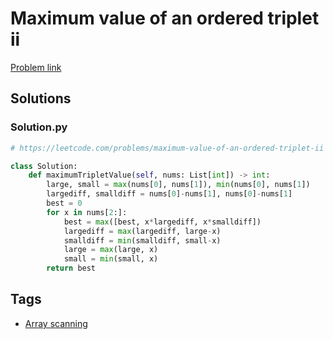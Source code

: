 # Maximum value of an ordered triplet ii

[Problem link](https://leetcode.com/problems/maximum-value-of-an-ordered-triplet-ii)

## Solutions


### Solution.py
```py
# https://leetcode.com/problems/maximum-value-of-an-ordered-triplet-ii

class Solution:
    def maximumTripletValue(self, nums: List[int]) -> int:
        large, small = max(nums[0], nums[1]), min(nums[0], nums[1])
        largediff, smalldiff = nums[0]-nums[1], nums[0]-nums[1]
        best = 0
        for x in nums[2:]:
            best = max([best, x*largediff, x*smalldiff])
            largediff = max(largediff, large-x)
            smalldiff = min(smalldiff, small-x)
            large = max(large, x)
            small = min(small, x)
        return best
```
## Tags

* [Array scanning](/Collections/array-scanning.md#array-scanning)
